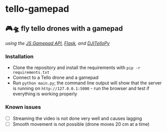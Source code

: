 # tello-gamepad
## 🎮🛸 fly tello drones with a gamepad

*using the [JS Gamepad API](https://developer.mozilla.org/en-US/docs/Web/API/Gamepad_API/Using_the_Gamepad_API), [Flask](https://flask.palletsprojects.com/en/2.1.x/), and [DJITelloPy](https://github.com/damiafuentes/DJITelloPy/)*

### Installation
- Clone the repository and install the requirements with `pip -r requirements.txt`
- Connect to a Tello drone and a gamepad
- Run `python main.py`; the command line output will show that the server is running on `http://127.0.0.1:5000` - run the browser and test if everything is working properly

### Known issues
- [ ] Streaming the video is not done very well and causes lagging
- [ ] Smooth movement is not possible (drone moves 20 cm at a time)